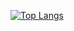 [![Top Langs](https://github-readme-stats.vercel.app/api/top-langs/?username=sharpsan&layout=compact)](https://github.com/anuraghazra/github-readme-stats)

<!--
**sharpsan/sharpsan** is a ✨ _special_ ✨ repository because its `README.md` (this file) appears on your GitHub profile.

Here are some ideas to get you started:

- 🔭 I’m currently working on ...
- 🌱 I’m currently learning ...
- 👯 I’m looking to collaborate on ...
- 🤔 I’m looking for help with ...
- 💬 Ask me about ...
- 📫 How to reach me: ...
- 😄 Pronouns: ...
- ⚡ Fun fact: ...
-->
